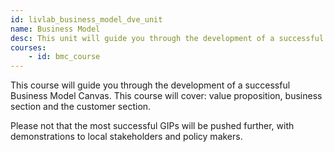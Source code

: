 ```yaml
---
id: livlab_business_model_dve_unit
name: Business Model
desc: This unit will guide you through the development of a successful Business Model Canvas
courses:
    - id: bmc_course
---
```


This course will guide you through the development of a successful Business Model Canvas. This course will cover: value proposition, business section and the customer section. 

Please not that the most successful GIPs will be pushed further, with demonstrations to local stakeholders and policy makers.
